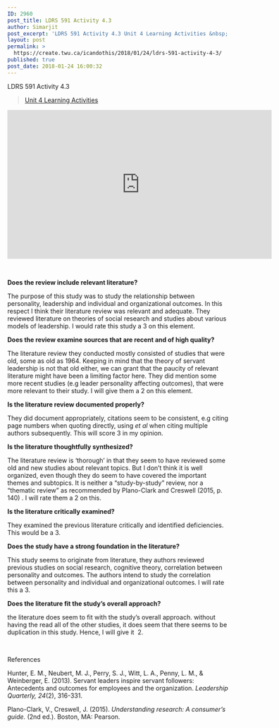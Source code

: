 ```yaml
---
ID: 2960
post_title: LDRS 591 Activity 4.3
author: Simarjit
post_excerpt: 'LDRS 591 Activity 4.3 Unit 4 Learning Activities &nbsp; Does the review include relevant literature? The purpose of this study was to study the relationship between personality, leadership and individual and organizational outcomes. In this respect I think their literature review was relevant and adequate. They reviewed literature on theories of social research and studies [&hellip;]'
layout: post
permalink: >
  https://create.twu.ca/icandothis/2018/01/24/ldrs-591-activity-4-3/
published: true
post_date: 2018-01-24 16:00:32
---
```

<p>LDRS 591 Activity 4.3</p>
<blockquote class="wp-embedded-content" data-secret="3JaxAptowM"><p><a href="https://create.twu.ca/ldrs591-sp18/unit-4-learning-activities/">Unit 4 Learning Activities</a></p></blockquote>
<p><iframe class="wp-embedded-content" sandbox="allow-scripts" security="restricted" src="https://create.twu.ca/ldrs591-sp18/unit-4-learning-activities/embed/#?secret=3JaxAptowM" data-secret="3JaxAptowM" width="600" height="338" title="&#8220;Unit 4 Learning Activities&#8221; &#8212; Leadership 591: Scholarly Inquiry" frameborder="0" marginwidth="0" marginheight="0" scrolling="no"></iframe></p>
<p>&nbsp;</p>
<p><strong>Does the review include relevant literature?</strong></p>
<p>The purpose of this study was to study the relationship between personality, leadership and individual and organizational outcomes. In this respect I think their literature review was relevant and adequate. They reviewed literature on theories of social research and studies about various models of leadership. I would rate this study a 3 on this element.</p>
<p><strong>Does the review examine sources that are recent and of high quality?</strong></p>
<p>The literature review they conducted mostly consisted of studies that were old, some as old as 1964. Keeping in mind that the theory of servant leadership is not that old either, we can grant that the paucity of relevant literature might have been a limiting factor here. They did mention some more recent studies (e.g leader personality affecting outcomes), that were more relevant to their study. I will give them a 2 on this element.</p>
<p><strong>Is the literature review documented properly?</strong></p>
<p>They did document appropriately, citations seem to be consistent, e.g citing page numbers when quoting directly, using <em>et al </em>when citing multiple authors subsequently. This will score 3 in my opinion.</p>
<p><strong>Is the literature thoughtfully synthesized?</strong></p>
<p>The literature review is &#8216;thorough&#8217; in that they seem to have reviewed some old and new studies about relevant topics. But I don&#8217;t think it is well organized, even though they do seem to have covered the important themes and subtopics. It is neither a &#8220;study-by-study&#8221; review, nor a &#8220;thematic review&#8221; as recommended by Plano-Clark and Creswell (2015, p. 140) . I will rate them a 2 on this.</p>
<p><strong>Is the literature critically examined?</strong></p>
<p>They examined the previous literature critically and identified deficiencies. This would be a 3.</p>
<p><strong>Does the study have a strong foundation in the literature?</strong></p>
<p>This study seems to originate from literature, they authors reviewed previous studies on social research, cognitive theory, correlation between personality and outcomes. The authors intend to study the correlation between personality and individual and organizational outcomes. I will rate this a 3.</p>
<p><strong>Does the literature fit the study’s overall approach?</strong></p>
<p>the literature does seem to fit with the study&#8217;s overall approach. without having the read all of the other studies, it does seem that there seems to be duplication in this study. Hence, I will give it  2.</p>
<p>&nbsp;</p>
<p>References</p>
<p>Hunter, E. M., Neubert, M. J., Perry, S. J., Witt, L. A., Penny, L. M., &amp; Weinberger, E. (2013). Servant leaders inspire servant followers: Antecedents and outcomes for employees and the organization. <em>Leadership Quarterly, 24</em>(2), 316-331.</p>
<p>Plano-Clark, V., Creswell, J. (2015). <em>Understanding research: A consumer&#8217;s guide.</em> (2nd ed.). Boston, MA: Pearson.</p>
<p>&nbsp;</p>